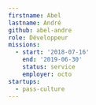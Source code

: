 ```yaml
---
firstname: Abel
lastname: André
github: abel-andre
role: Développeur
missions:
  - start: '2018-07-16'
    end: '2019-06-30'
    status: service
    employer: octo
startups:
  - pass-culture
---
```

